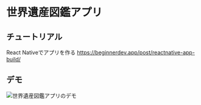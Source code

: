 # 世界遺産図鑑アプリ

## チュートリアル

React Nativeでアプリを作る
https://beginnerdev.app/post/reactnative-app-build/

## デモ

![世界遺産図鑑アプリのデモ](https://raw.githubusercontent.com/wiki/devpanda-beginnerdev/WorldHeritage/images/worldheritagetopscreen.gif)
